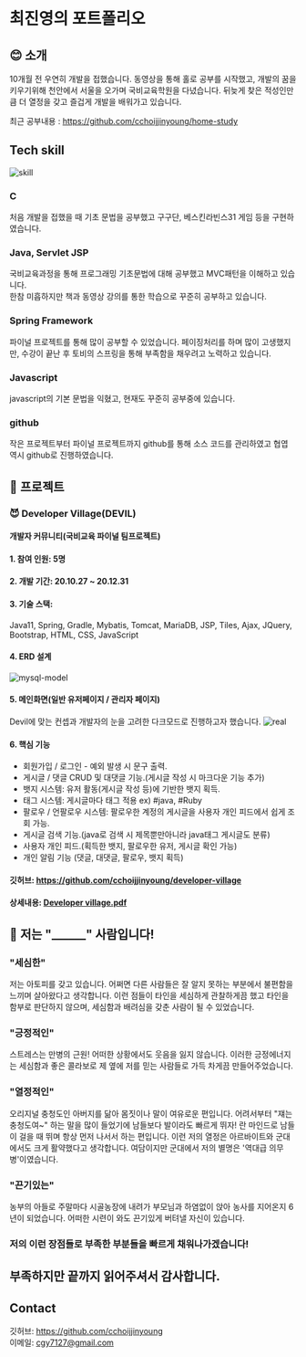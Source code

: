 # 최진영의 포트폴리오

## :blush: 소개

10개월 전 우연히 개발을 접했습니다. 동영상을 통해 홀로 공부를 시작했고, 개발의 꿈을 키우기위해 천안에서 서울을 오가며 국비교육학원을 다녔습니다.
뒤늦게 찾은 적성인만큼 더 열정을 갖고 즐겁게 개발을 배워가고 있습니다.

최근 공부내용 : 
https://github.com/cchoijjinyoung/home-study

## Tech skill
![skill](https://user-images.githubusercontent.com/68311264/108695699-f21a4a80-7543-11eb-8f08-61ed80ca1250.PNG)
### C
처음 개발을 접했을 때 기초 문법을 공부했고 구구단, 베스킨라빈스31 게임 등을 구현하였습니다.

### Java, Servlet JSP
국비교육과정을 통해 프로그래밍 기초문법에 대해 공부했고 MVC패턴을 이해하고 있습니다. </br>
한참 미흡하지만 책과 동영상 강의를 통한 학습으로 꾸준히 공부하고 있습니다.

### Spring Framework
파이널 프로젝트를 통해 많이 공부할 수 있었습니다. 페이징처리를 하며 많이 고생했지만, 수강이 끝난 후 토비의 스프링을 통해 부족함을 채우려고 노력하고 있습니다.

### Javascript
javascript의 기본 문법을 익혔고, 현재도 꾸준히 공부중에 있습니다.

### github
작은 프로젝트부터 파이널 프로젝트까지 github를 통해 소스 코드를 관리하였고 협엽 역시 github로 진행하였습니다. 

## :rocket: 프로젝트
### :smiling_imp: Developer Village(DEVIL)
#### 개발자 커뮤니티(국비교육 파이널 팀프로젝트)
#### 1. 참여 인원: 5명
#### 2. 개발 기간: 20.10.27 ~ 20.12.31
#### 3. 기술 스택:
Java11, Spring, Gradle, Mybatis, Tomcat,
MariaDB, JSP, Tiles, Ajax, JQuery, Bootstrap, HTML, CSS, JavaScript

#### 4. ERD 설계
![mysql-model](https://user-images.githubusercontent.com/50407047/105466251-4cbb4f00-5cd7-11eb-9075-35ad804753f5.png)

#### 5. 메인화면(일반 유저페이지 / 관리자 페이지)
Devil에 맞는 컨셉과 개발자의 눈을 고려한 다크모드로 진행하고자 했습니다.
![real](https://user-images.githubusercontent.com/68311264/108676475-9d6ad580-752b-11eb-8dec-7657827d0a92.PNG)

#### 6. 핵심 기능
- 회원가입 / 로그인 - 예외 발생 시 문구 출력.
- 게시글 / 댓글 CRUD 및 대댓글 기능.(게시글 작성 시 마크다운 기능 추가)
- 뱃지 시스템: 유저 활동(게시글 작성 등)에 기반한 뱃지 획득.
- 태그 시스템: 게시글마다 태그 적용 ex) #java, #Ruby
- 팔로우 / 언팔로우 시스템: 팔로우한 계정의 게시글을 사용자 개인 피드에서 쉽게 조회 가능.
- 게시글 검색 기능.(java로 검색 시 제목뿐만아니라 java태그 게시글도 분류)
- 사용자 개인 피드.(획득한 뱃지, 팔로우한 유저, 게시글 확인 가능)
- 개인 알림 기능 (댓글, 대댓글, 팔로우, 뱃지 획득)
#### 깃허브: https://github.com/cchoijjinyoung/developer-village
#### 상세내용: [Developer village.pdf](https://github.com/cchoijjinyoung/choijinyoung-portfolio/files/6021091/Developer.village.pdf)

## :clap: 저는 "______" 사람입니다!
### "세심한"
저는 아토피를 갖고 있습니다. 어쩌면 다른 사람들은 잘 알지 못하는 부분에서 불편함을 느끼며 살아왔다고 생각합니다.
이런 점들이 타인을 세심하게 관찰하게끔 했고 타인을 함부로 판단하지 않으며, 세심함과 배려심을 갖춘 사람이 될 수 있었습니다.

### "긍정적인"
스트레스는 만병의 근원! 어떠한 상황에서도 웃음을 잃지 않습니다. 이러한 긍정에너지는 세심함과 좋은 콜라보로 제 옆에 저를 믿는 사람들로 가득 차게끔 만들어주었습니다.

### "열정적인"
오리지널 충청도인 아버지를 닮아 몸짓이나 말이 여유로운 편입니다. 어려서부터 "쟤는 충청도여~" 하는 말을 많이 들었기에 남들보다 발이라도 빠르게 뛰자! 란 마인드로 남들이 걸을 때 뛰며 항상 먼저 나서서 하는 편입니다. 이런 저의 열정은 아르바이트와 군대에서도 크게 활약했다고 생각합니다.
여담이지만 군대에서 저의 별명은 '역대급 의무병'이였습니다.

### "끈기있는"
농부의 아들로 주말마다 시골농장에 내려가 부모님과 하염없이 앉아 농사를 지어온지 6년이 되었습니다. 어떠한 시련이 와도 끈기있게 버텨낼 자신이 있습니다.
### 저의 이런 장점들로 부족한 부분들을 빠르게 채워나가겠습니다!

## 부족하지만 끝까지 읽어주셔서 감사합니다.
## Contact
깃허브: https://github.com/cchoijjinyoung </br>
이메일: cgy7127@gmail.com


